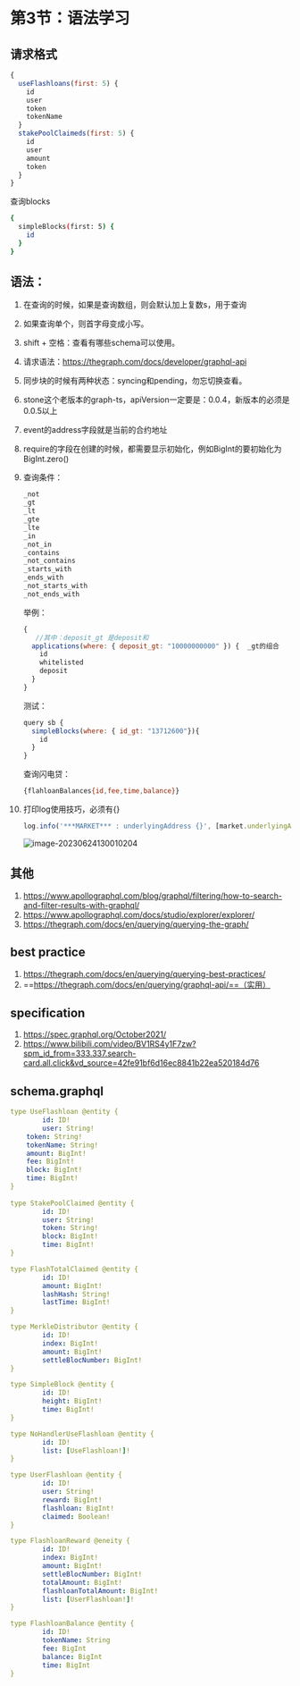 # 第3节：语法学习

## 请求格式

```js
{
  useFlashloans(first: 5) {
    id
    user
    token
    tokenName
  }
  stakePoolClaimeds(first: 5) {
    id
    user
    amount
    token
  }
}
```

查询blocks

```sh
{
  simpleBlocks(first: 5) {
    id
  }
}
```

## 语法：

1. 在查询的时候，如果是查询数组，则会默认加上复数s，用于查询

2. 如果查询单个，则首字母变成小写。

3. shift + 空格：查看有哪些schema可以使用。

4. 请求语法：https://thegraph.com/docs/developer/graphql-api

5. 同步块的时候有两种状态：syncing和pending，勿忘切换查看。

6. stone这个老版本的graph-ts，apiVersion一定要是：0.0.4，新版本的必须是0.0.5以上

7. event的address字段就是当前的合约地址

8. require的字段在创建的时候，都需要显示初始化，例如BigInt的要初始化为BigInt.zero()

9. 查询条件：

   ```js
   _not
   _gt
   _lt
   _gte
   _lte
   _in
   _not_in
   _contains
   _not_contains
   _starts_with
   _ends_with
   _not_starts_with
   _not_ends_with
   ```

   举例：

   ```js
   {
      //其中：deposit_gt 是deposit和 
     applications(where: { deposit_gt: "10000000000" }) {  _gt的组合
       id
       whitelisted
       deposit
     }
   }
   ```

   测试：

   ```js
   query sb {
     simpleBlocks(where: { id_gt: "13712600"}){
       id
     }
   }
   ```

   查询闪电贷：

   ```sh
   {flahloanBalances{id,fee,time,balance}}
   ```

10. 打印log使用技巧，必须有{}

    ```js
    log.info('***MARKET*** : underlyingAddress {}', [market.underlyingAddress.toHexString()])
    ```

    ![image-20230624130010204](https://duke-typora.s3.amazonaws.com/ipic/2023-06-24-050012.png)



## 其他

1. https://www.apollographql.com/blog/graphql/filtering/how-to-search-and-filter-results-with-graphql/
2. https://www.apollographql.com/docs/studio/explorer/explorer/
3. https://thegraph.com/docs/en/querying/querying-the-graph/

## best practice

1. https://thegraph.com/docs/en/querying/querying-best-practices/
2. ==https://thegraph.com/docs/en/querying/graphql-api/==（实用）

## specification

1. https://spec.graphql.org/October2021/
2. https://www.bilibili.com/video/BV1RS4y1F7zw?spm_id_from=333.337.search-card.all.click&vd_source=42fe91bf6d16ec8841b22ea520184d76



## schema.graphql

```yaml
type UseFlashloan @entity {
		id: ID!
		user: String!
    token: String!
    tokenName: String!
    amount: BigInt!
    fee: BigInt!
    block: BigInt!
    time: BigInt!
}
    
type StakePoolClaimed @entity {
		id: ID!
		user: String!
		token: String!
		block: BigInt!
		time: BigInt!
}

type FlashTotalClaimed @entity {
		id: ID!
		amount: BigInt!
		lashHash: String!
		lastTime: BigInt!
}

type MerkleDistributor @entity {
		id: ID!
		index: BigInt!
		amount: BigInt!
		settleBlocNumber: BigInt!
}

type SimpleBlock @entity {
		id: ID!
		height: BigInt!
		time: BigInt!
}

type NoHandlerUseFlashloan @entity {
		id: ID!
		list: [UseFlashloan!]!
}

type UserFlashloan @entity {
		id: ID!
		user: String!
		reward: BigInt!
		flashloan: BigInt!
		claimed: Boolean!
}

type FlashloanReward @eneity {
		id: ID!
		index: BigInt!
		amount: BigInt!
		settleBlocNumber: BigInt!
		totalAmount: BigInt!
		flashloanTotalAmount: BigInt!
		list: [UserFlashloan!]!
}

type FlashloanBalance @entity {
		id: ID!
		tokenName: String
		fee: BigInt
		balance: BigInt
		time: BigInt
}
```

